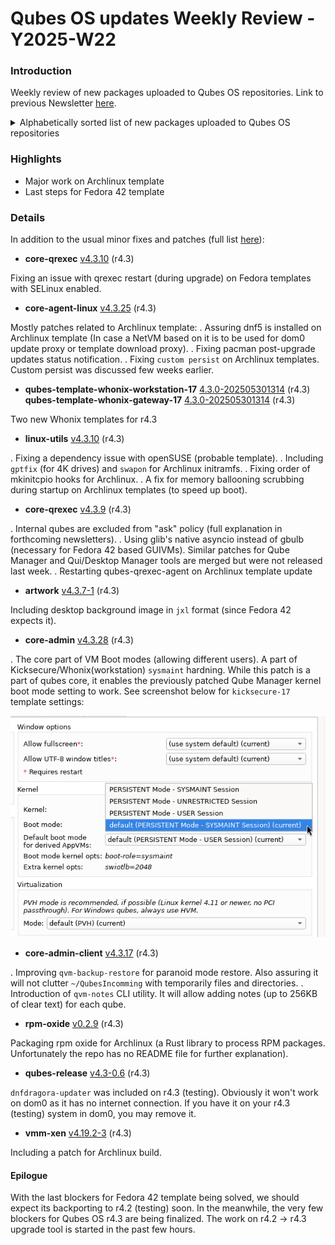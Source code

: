 # Qubes OS updates Weekly Review - Y2025-W22

### Introduction
Weekly review of new packages uploaded to Qubes OS repositories. Link to previous Newsletter [here](https://forum.qubes-os.org/t/qubes-os-updates-weekly-review-y2025-w21).

<details>
<summary>Alphabetically sorted list of new packages uploaded to Qubes OS repositories</summary>

```bash
libqrexec-utils-dev_4.3.9-1+deb12u1_amd64.deb
libqrexec-utils-dev_4.3.9-1+deb13u1_amd64.deb
libqrexec-utils-dev_4.3.9-1+jammy1_amd64.deb
libqrexec-utils-dev_4.3.9-1+noble1_amd64.deb
libqrexec-utils4-dbgsym_4.3.9-1+deb12u1_amd64.deb
libqrexec-utils4-dbgsym_4.3.9-1+deb13u1_amd64.deb
libqrexec-utils4_4.3.9-1+deb12u1_amd64.deb
libqrexec-utils4_4.3.9-1+deb13u1_amd64.deb
libqrexec-utils4_4.3.9-1+jammy1_amd64.deb
libqrexec-utils4_4.3.9-1+noble1_amd64.deb
libqubes-pure-dev_4.3.10+deb12u1_amd64.deb
libqubes-pure-dev_4.3.10+deb13u1_amd64.deb
libqubes-pure-dev_4.3.10+jammy1_amd64.deb
libqubes-pure-dev_4.3.10+noble1_amd64.deb
libqubes-pure0-dbgsym_4.3.10+deb12u1_amd64.deb
libqubes-pure0-dbgsym_4.3.10+deb13u1_amd64.deb
libqubes-pure0_4.3.10+deb12u1_amd64.deb
libqubes-pure0_4.3.10+deb13u1_amd64.deb
libqubes-pure0_4.3.10+jammy1_amd64.deb
libqubes-pure0_4.3.10+noble1_amd64.deb
libqubes-rpc-filecopy-dev_4.3.10+deb12u1_amd64.deb
libqubes-rpc-filecopy-dev_4.3.10+deb13u1_amd64.deb
libqubes-rpc-filecopy-dev_4.3.10+jammy1_amd64.deb
libqubes-rpc-filecopy-dev_4.3.10+noble1_amd64.deb
libqubes-rpc-filecopy2-dbgsym_4.3.10+deb12u1_amd64.deb
libqubes-rpc-filecopy2-dbgsym_4.3.10+deb13u1_amd64.deb
libqubes-rpc-filecopy2_4.3.10+deb12u1_amd64.deb
libqubes-rpc-filecopy2_4.3.10+deb13u1_amd64.deb
libqubes-rpc-filecopy2_4.3.10+jammy1_amd64.deb
libqubes-rpc-filecopy2_4.3.10+noble1_amd64.deb
python3-dnf-plugins-qubes-hooks-4.3.25-1.fc40.noarch.rpm
python3-qrexec_4.3.9-1+deb12u1_amd64.deb
python3-qrexec_4.3.9-1+deb13u1_amd64.deb
python3-qrexec_4.3.9-1+jammy1_amd64.deb
python3-qrexec_4.3.9-1+noble1_amd64.deb
python3-qubesadmin-4.3.17-1.fc40.noarch.rpm
python3-qubesadmin-4.3.17-1.fc41.noarch.rpm
python3-qubesadmin-4.3.17-1.fc42.noarch.rpm
python3-qubesadmin_4.3.17-1+deb12u1_amd64.deb
python3-qubesadmin_4.3.17-1+deb13u1_amd64.deb
python3-qubesadmin_4.3.17-1+jammy1_amd64.deb
python3-qubesadmin_4.3.17-1+noble1_amd64.deb
python3-qubesimgconverter-4.3.10-1.fc40.x86_64.rpm
python3-qubesimgconverter-4.3.10-1.fc41.x86_64.rpm
python3-qubesimgconverter-4.3.10-1.fc42.x86_64.rpm
python3-qubesimgconverter_4.3.10+deb12u1_amd64.deb
python3-qubesimgconverter_4.3.10+deb13u1_amd64.deb
python3-qubesimgconverter_4.3.10+jammy1_amd64.deb
python3-qubesimgconverter_4.3.10+noble1_amd64.deb
python3-xen-4.19.2-3.fc41.x86_64.rpm
qubes-artwork-4.3.7-1.fc40.noarch.rpm
qubes-artwork-4.3.7-1.fc41.noarch.rpm
qubes-artwork-4.3.7-1.fc42.noarch.rpm
qubes-artwork-anaconda-4.3.7-1.fc40.noarch.rpm
qubes-artwork-anaconda-4.3.7-1.fc41.noarch.rpm
qubes-artwork-anaconda-4.3.7-1.fc42.noarch.rpm
qubes-artwork-efi-4.3.7-1.fc40.noarch.rpm
qubes-artwork-efi-4.3.7-1.fc41.noarch.rpm
qubes-artwork-efi-4.3.7-1.fc42.noarch.rpm
qubes-artwork-plymouth-4.3.7-1.fc40.noarch.rpm
qubes-artwork-plymouth-4.3.7-1.fc41.noarch.rpm
qubes-artwork-plymouth-4.3.7-1.fc42.noarch.rpm
qubes-artwork_4.3.7-1+deb12u1_amd64.deb
qubes-artwork_4.3.7-1+deb13u1_amd64.deb
qubes-artwork_4.3.7-1+jammy1_amd64.deb
qubes-artwork_4.3.7-1+noble1_amd64.deb
qubes-core-admin-client-4.3.17-1.fc40.noarch.rpm
qubes-core-admin-client-4.3.17-1.fc41.noarch.rpm
qubes-core-admin-client-4.3.17-1.fc42.noarch.rpm
qubes-core-admin-client_4.3.17-1+deb12u1_amd64.deb
qubes-core-admin-client_4.3.17-1+deb13u1_amd64.deb
qubes-core-admin-client_4.3.17-1+jammy1_amd64.deb
qubes-core-admin-client_4.3.17-1+noble1_amd64.deb
qubes-core-agent-4.3.25-1.fc40.x86_64.rpm
qubes-core-agent-4.3.25-1.fc41.x86_64.rpm
qubes-core-agent-4.3.25-1.fc42.x86_64.rpm
qubes-core-agent-caja-4.3.25-1.fc40.x86_64.rpm
qubes-core-agent-caja-4.3.25-1.fc41.x86_64.rpm
qubes-core-agent-caja-4.3.25-1.fc42.x86_64.rpm
qubes-core-agent-caja_4.3.25-1+deb12u1_amd64.deb
qubes-core-agent-caja_4.3.25-1+deb13u1_amd64.deb
qubes-core-agent-caja_4.3.25-1+jammy1_amd64.deb
qubes-core-agent-caja_4.3.25-1+noble1_amd64.deb
qubes-core-agent-dbgsym_4.3.25-1+deb12u1_amd64.deb
qubes-core-agent-dbgsym_4.3.25-1+deb13u1_amd64.deb
qubes-core-agent-dom0-updates-4.3.25-1.fc40.noarch.rpm
qubes-core-agent-dom0-updates-4.3.25-1.fc41.noarch.rpm
qubes-core-agent-dom0-updates-4.3.25-1.fc42.noarch.rpm
qubes-core-agent-dom0-updates_4.3.25-1+deb12u1_amd64.deb
qubes-core-agent-dom0-updates_4.3.25-1+deb13u1_amd64.deb
qubes-core-agent-dom0-updates_4.3.25-1+jammy1_amd64.deb
qubes-core-agent-dom0-updates_4.3.25-1+noble1_amd64.deb
qubes-core-agent-nautilus-4.3.25-1.fc40.x86_64.rpm
qubes-core-agent-nautilus-4.3.25-1.fc41.x86_64.rpm
qubes-core-agent-nautilus-4.3.25-1.fc42.x86_64.rpm
qubes-core-agent-nautilus_4.3.25-1+deb12u1_amd64.deb
qubes-core-agent-nautilus_4.3.25-1+deb13u1_amd64.deb
qubes-core-agent-nautilus_4.3.25-1+jammy1_amd64.deb
qubes-core-agent-nautilus_4.3.25-1+noble1_amd64.deb
qubes-core-agent-network-manager-4.3.25-1.fc40.noarch.rpm
qubes-core-agent-network-manager-4.3.25-1.fc41.noarch.rpm
qubes-core-agent-network-manager-4.3.25-1.fc42.noarch.rpm
qubes-core-agent-network-manager_4.3.25-1+deb12u1_amd64.deb
qubes-core-agent-network-manager_4.3.25-1+deb13u1_amd64.deb
qubes-core-agent-network-manager_4.3.25-1+jammy1_amd64.deb
qubes-core-agent-network-manager_4.3.25-1+noble1_amd64.deb
qubes-core-agent-networking-4.3.25-1.fc40.noarch.rpm
qubes-core-agent-networking-4.3.25-1.fc41.noarch.rpm
qubes-core-agent-networking-4.3.25-1.fc42.noarch.rpm
qubes-core-agent-networking_4.3.25-1+deb12u1_amd64.deb
qubes-core-agent-networking_4.3.25-1+deb13u1_amd64.deb
qubes-core-agent-networking_4.3.25-1+jammy1_amd64.deb
qubes-core-agent-networking_4.3.25-1+noble1_amd64.deb
qubes-core-agent-passwordless-root-4.3.25-1.fc40.noarch.rpm
qubes-core-agent-passwordless-root-4.3.25-1.fc41.noarch.rpm
qubes-core-agent-passwordless-root-4.3.25-1.fc42.noarch.rpm
qubes-core-agent-passwordless-root_4.3.25-1+deb12u1_amd64.deb
qubes-core-agent-passwordless-root_4.3.25-1+deb13u1_amd64.deb
qubes-core-agent-passwordless-root_4.3.25-1+jammy1_amd64.deb
qubes-core-agent-passwordless-root_4.3.25-1+noble1_amd64.deb
qubes-core-agent-selinux-4.3.25-1.fc40.noarch.rpm
qubes-core-agent-selinux-4.3.25-1.fc41.noarch.rpm
qubes-core-agent-selinux-4.3.25-1.fc42.noarch.rpm
qubes-core-agent-systemd-4.3.25-1.fc40.x86_64.rpm
qubes-core-agent-systemd-4.3.25-1.fc41.x86_64.rpm
qubes-core-agent-systemd-4.3.25-1.fc42.x86_64.rpm
qubes-core-agent-thunar-4.3.25-1.fc40.x86_64.rpm
qubes-core-agent-thunar-4.3.25-1.fc41.x86_64.rpm
qubes-core-agent-thunar-4.3.25-1.fc42.x86_64.rpm
qubes-core-agent-thunar_4.3.25-1+deb12u1_amd64.deb
qubes-core-agent-thunar_4.3.25-1+deb13u1_amd64.deb
qubes-core-agent-thunar_4.3.25-1+jammy1_amd64.deb
qubes-core-agent-thunar_4.3.25-1+noble1_amd64.deb
qubes-core-agent_4.3.25-1+deb12u1_amd64.deb
qubes-core-agent_4.3.25-1+deb13u1_amd64.deb
qubes-core-agent_4.3.25-1+jammy1_amd64.deb
qubes-core-agent_4.3.25-1+noble1_amd64.deb
qubes-core-dom0-4.3.28-1.fc41.noarch.rpm
qubes-core-qrexec-4.3.9-1.fc40.x86_64.rpm
qubes-core-qrexec-4.3.9-1.fc41.x86_64.rpm
qubes-core-qrexec-4.3.9-1.fc42.x86_64.rpm
qubes-core-qrexec-dbgsym_4.3.9-1+deb12u1_amd64.deb
qubes-core-qrexec-dbgsym_4.3.9-1+deb13u1_amd64.deb
qubes-core-qrexec-devel-4.3.9-1.fc40.x86_64.rpm
qubes-core-qrexec-devel-4.3.9-1.fc41.x86_64.rpm
qubes-core-qrexec-devel-4.3.9-1.fc42.x86_64.rpm
qubes-core-qrexec-dom0-4.3.9-1.fc41.x86_64.rpm
qubes-core-qrexec-libs-4.3.9-1.fc40.x86_64.rpm
qubes-core-qrexec-libs-4.3.9-1.fc41.x86_64.rpm
qubes-core-qrexec-libs-4.3.9-1.fc42.x86_64.rpm
qubes-core-qrexec-vm-4.3.9-1.fc40.x86_64.rpm
qubes-core-qrexec-vm-4.3.9-1.fc41.x86_64.rpm
qubes-core-qrexec-vm-4.3.9-1.fc42.x86_64.rpm
qubes-core-qrexec-vm-selinux-4.3.9-1.fc40.x86_64.rpm
qubes-core-qrexec-vm-selinux-4.3.9-1.fc41.x86_64.rpm
qubes-core-qrexec-vm-selinux-4.3.9-1.fc42.x86_64.rpm
qubes-core-qrexec_4.3.9-1+deb12u1_amd64.deb
qubes-core-qrexec_4.3.9-1+deb13u1_amd64.deb
qubes-core-qrexec_4.3.9-1+jammy1_amd64.deb
qubes-core-qrexec_4.3.9-1+noble1_amd64.deb
qubes-input-proxy-1.0.42-1-x86_64.pkg.tar.zst
qubes-kernel-vm-support-4.3.10-1.fc40.x86_64.rpm
qubes-kernel-vm-support-4.3.10-1.fc41.x86_64.rpm
qubes-kernel-vm-support-4.3.10-1.fc42.x86_64.rpm
qubes-kernel-vm-support-dbgsym_4.3.10+deb12u1_amd64.deb
qubes-kernel-vm-support-dbgsym_4.3.10+deb13u1_amd64.deb
qubes-kernel-vm-support_4.3.10+deb12u1_amd64.deb
qubes-kernel-vm-support_4.3.10+deb13u1_amd64.deb
qubes-kernel-vm-support_4.3.10+jammy1_amd64.deb
qubes-kernel-vm-support_4.3.10+noble1_amd64.deb
qubes-release-4.3-0.6.fc41.noarch.rpm
qubes-release-notes-4.3-0.6.fc41.noarch.rpm
qubes-rpm-oxide-0.2.9-1-x86_64.pkg.tar.zst
qubes-rpm-oxide-0.2.9-1.fc40.x86_64.rpm
qubes-rpm-oxide-0.2.9-1.fc41.x86_64.rpm
qubes-rpm-oxide-0.2.9-1.fc42.x86_64.rpm
qubes-rpm-oxide_0.2.9-1+deb12u1_all.deb
qubes-rpm-oxide_0.2.9-1+deb13u1_all.deb
qubes-rpm-oxide_0.2.9-1+jammy1_all.deb
qubes-rpm-oxide_0.2.9-1+noble1_all.deb
qubes-template-whonix-gateway-17-4.3.0-202505301314.noarch.rpm
qubes-template-whonix-workstation-17-4.3.0-202505301314.noarch.rpm
qubes-utils-4.3.10-1.fc40.x86_64.rpm
qubes-utils-4.3.10-1.fc41.x86_64.rpm
qubes-utils-4.3.10-1.fc42.x86_64.rpm
qubes-utils-dbgsym_4.3.10+deb12u1_amd64.deb
qubes-utils-dbgsym_4.3.10+deb13u1_amd64.deb
qubes-utils-devel-4.3.10-1.fc40.x86_64.rpm
qubes-utils-devel-4.3.10-1.fc41.x86_64.rpm
qubes-utils-devel-4.3.10-1.fc42.x86_64.rpm
qubes-utils-libs-4.3.10-1.fc40.x86_64.rpm
qubes-utils-libs-4.3.10-1.fc41.x86_64.rpm
qubes-utils-libs-4.3.10-1.fc42.x86_64.rpm
qubes-utils-selinux-4.3.10-1.fc40.x86_64.rpm
qubes-utils-selinux-4.3.10-1.fc41.x86_64.rpm
qubes-utils-selinux-4.3.10-1.fc42.x86_64.rpm
qubes-utils_4.3.10+deb12u1_amd64.deb
qubes-utils_4.3.10+deb13u1_amd64.deb
qubes-utils_4.3.10+jammy1_amd64.deb
qubes-utils_4.3.10+noble1_amd64.deb
qubes-vm-core-4.3.24-1-x86_64.pkg.tar.zst
qubes-vm-core-4.3.25-1-x86_64.pkg.tar.zst
qubes-vm-dom0-updates-4.3.24-1-x86_64.pkg.tar.zst
qubes-vm-dom0-updates-4.3.25-1-x86_64.pkg.tar.zst
qubes-vm-kernel-support-4.3.10-1-x86_64.pkg.tar.zst
qubes-vm-keyring-4.3.24-1-x86_64.pkg.tar.zst
qubes-vm-keyring-4.3.25-1-x86_64.pkg.tar.zst
qubes-vm-networking-4.3.24-1-x86_64.pkg.tar.zst
qubes-vm-networking-4.3.25-1-x86_64.pkg.tar.zst
qubes-vm-passwordless-root-4.3.24-1-x86_64.pkg.tar.zst
qubes-vm-passwordless-root-4.3.25-1-x86_64.pkg.tar.zst
qubes-vm-qrexec-4.3.8-1-x86_64.pkg.tar.zst
qubes-vm-qrexec-4.3.9-1-x86_64.pkg.tar.zst
qubes-vm-utils-4.3.10-1-x86_64.pkg.tar.zst
qubes-vm-xen-4.19.2-3-x86_64.pkg.tar.zst
xen-4.19.2-3.fc41.x86_64.rpm
xen-devel-4.19.2-3.fc41.x86_64.rpm
xen-doc-4.19.2-3.fc41.noarch.rpm
xen-hypervisor-4.19.2-3.fc41.x86_64.rpm
xen-libs-4.19.2-3.fc41.x86_64.rpm
xen-licenses-4.19.2-3.fc41.x86_64.rpm
xen-runtime-4.19.2-3.fc41.x86_64.rpm
```

</details>

### Highlights
- Major work on Archlinux template
- Last steps for Fedora 42 template

### Details
In addition to the usual minor fixes and patches (full list [here](https://github.com/QubesOS/updates-status/issues?q=is%3Aissue+created%3A2025-05-26..2025-06-01)):

* **core-qrexec** [v4.3.10](https://github.com/QubesOS/updates-status/issues/5673) (r4.3)

Fixing an issue with qrexec restart (during upgrade) on Fedora templates with SELinux enabled.

* **core-agent-linux** [v4.3.25](https://github.com/QubesOS/updates-status/issues/5671) (r4.3)

Mostly patches related to Archlinux template:
. Assuring dnf5 is installed on Archlinux template (In case a NetVM based on it is to be used for dom0 update proxy or template download proxy).
. Fixing pacman post-upgrade updates status notification.
. Fixing `custom persist` on Archlinux templates. Custom persist was discussed few weeks earlier.

* **qubes-template-whonix-workstation-17** [4.3.0-202505301314](https://github.com/QubesOS/updates-status/issues/5670) (r4.3)
  **qubes-template-whonix-gateway-17** [4.3.0-202505301314](https://github.com/QubesOS/updates-status/issues/5669) (r4.3)

Two new Whonix templates for r4.3

* **linux-utils** [v4.3.10](https://github.com/QubesOS/updates-status/issues/5668) (r4.3)

. Fixing a dependency issue with openSUSE (probable template).
. Including `gptfix` (for 4K drives) and `swapon` for Archlinux initramfs.
. Fixing order of mkinitcpio hooks for Archlinux.
. A fix for memory ballooning scrubbing during startup on Archlinux templates (to speed up boot).

* **core-qrexec** [v4.3.9](https://github.com/QubesOS/updates-status/issues/5667) (r4.3)

. Internal qubes are excluded from "ask" policy (full explanation in forthcoming newsletters).
. Using glib's native asyncio instead of gbulb (necessary for Fedora 42 based GUIVMs). Similar patches for Qube Manager and Qui/Desktop Manager tools are merged but were not released last week.
. Restarting qubes-qrexec-agent on Archlinux template update

* **artwork** [v4.3.7-1](https://github.com/QubesOS/updates-status/issues/5666) (r4.3)

Including desktop background image in `jxl` format (since Fedora 42 expects it).

* **core-admin** [v4.3.28](https://github.com/QubesOS/updates-status/issues/5664) (r4.3)

. The core part of VM Boot modes (allowing different users). A part of Kicksecure/Whonix(workstation) `sysmaint` hardning. While this patch is a part of qubes core, it enables the previously patched Qube Manager kernel boot mode setting to work. See screenshot below for `kicksecure-17` template settings:

![kernel-boot-mode](Y2025-W22-kernel-boot-mode.png)

* **core-admin-client** [v4.3.17](https://github.com/QubesOS/updates-status/issues/5663) (r4.3)

. Improving `qvm-backup-restore` for paranoid mode restore. Also assuring it will not clutter `~/QubesIncomming` with temporarily files and directories.
. Introduction of `qvm-notes` CLI utility. It will allow adding notes (up to 256KB of clear text) for each qube.

* **rpm-oxide** [v0.2.9](https://github.com/QubesOS/updates-status/issues/5661) (r4.3)

Packaging rpm oxide for Archlinux (a Rust library to process RPM packages. Unfortunately the repo has no README file for further explanation).

* **qubes-release** [v4.3-0.6](https://github.com/QubesOS/updates-status/issues/5659) (r4.3)

`dnfdragora-updater` was included on r4.3 (testing). Obviously it won't work on dom0 as it has no internet connection. If you have it on your r4.3 (testing) system in dom0, you may remove it.

* **vmm-xen** [v4.19.2-3](https://github.com/QubesOS/updates-status/issues/5658) (r4.3)

Including a patch for Archlinux build.

#### Epilogue
With the last blockers for Fedora 42 template being solved, we should expect its backporting to r4.2 (testing) soon. In the meanwhile, the very few blockers for Qubes OS r4.3 are being finalized. The work on r4.2 -> r4.3 upgrade tool is started in the past few hours.
